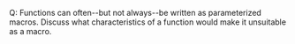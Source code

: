 Q: Functions can often--but not always--be written as parameterized macros.
Discuss what characteristics of a function would make it unsuitable as a macro.
